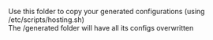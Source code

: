 Use this folder to copy your generated configurations (using /etc/scripts/hosting.sh)  
The /generated folder will have all its configs overwritten
